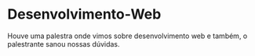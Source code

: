 # Desenvolvimento-Web
Houve uma palestra onde vimos sobre desenvolvimento web e também, o palestrante sanou nossas dúvidas.

